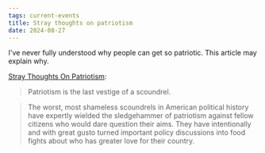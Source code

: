 ```yaml
---
tags: current-events
title: Stray thoughts on patriotism
date: 2024-08-27
---
```


I've never fully understood why people can get so patriotic. This article may explain why.

[Stray Thoughts On Patriotism](https://bad-faith-times.ghost.io/stray-thoughts-on-patriotism/):

> Patriotism is the last vestige of a scoundrel.

> The worst, most shameless scoundrels in American political history have expertly wielded the sledgehammer of patriotism against fellow citizens who would dare question their aims. They have intentionally and with great gusto turned important policy discussions into food fights about who has greater love for their country.

